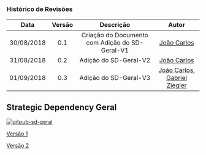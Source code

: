 [João Carlos]: https://github.com/joao4018
[Gabriel Ziegler]: https://github.com/gabrielziegler3

### Histórico de Revisões

| Data       | Versão | Descrição            |         Autor             |
|:----------:|:------:|:--------------------:|:-------------------------:|
| 30/08/2018 | 0.1 | Criação do Documento com Adição do SD-Geral-V1  | [João Carlos] |
| 31/08/2018 | 0.2 | Adição do SD-Geral-V2  | [João Carlos] |
| 01/09/2018 | 0.3 | Adição do SD-Geral-V3  | [João Carlos], [Gabriel Ziegler] |


## Strategic Dependency Geral

[![gitpub-sd-geral](https://user-images.githubusercontent.com/29952415/44950512-d1178980-ae1f-11e8-8dc2-7d9e77b4532a.png)](https://user-images.githubusercontent.com/29952415/44950512-d1178980-ae1f-11e8-8dc2-7d9e77b4532a.png)

[Versão 1](https://user-images.githubusercontent.com/29952415/44866093-9b757380-ac5a-11e8-999b-9645ab265dbb.png)

[Versão 2](https://user-images.githubusercontent.com/29952415/44890478-d3a7a100-acb0-11e8-8337-0a34b94cf1df.png)
